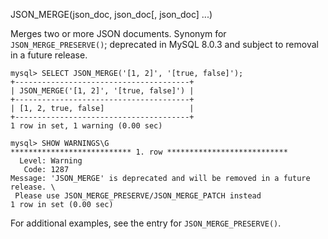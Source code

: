 JSON_MERGE(json_doc, json_doc[, json_doc] ...)

Merges two or more JSON documents. Synonym for `JSON_MERGE_PRESERVE()`; deprecated in MySQL 8.0.3 and subject to removal in a future release.

```
mysql> SELECT JSON_MERGE('[1, 2]', '[true, false]');
+---------------------------------------+
| JSON_MERGE('[1, 2]', '[true, false]') |
+---------------------------------------+
| [1, 2, true, false]                   |
+---------------------------------------+
1 row in set, 1 warning (0.00 sec)

mysql> SHOW WARNINGS\G
*************************** 1. row ***************************
  Level: Warning
   Code: 1287
Message: 'JSON_MERGE' is deprecated and will be removed in a future release. \
 Please use JSON_MERGE_PRESERVE/JSON_MERGE_PATCH instead
1 row in set (0.00 sec)
```

For additional examples, see the entry for `JSON_MERGE_PRESERVE()`.

